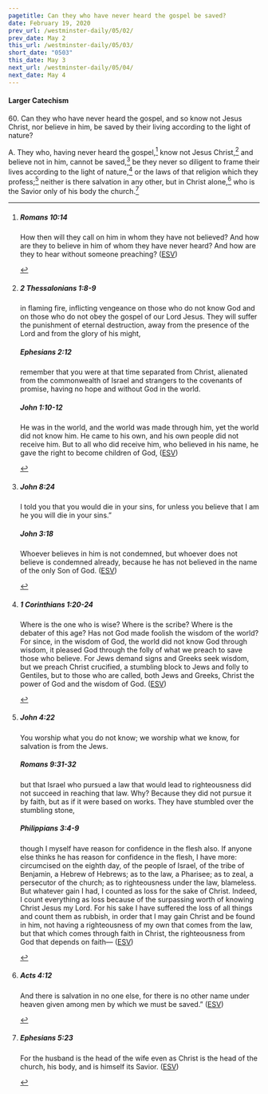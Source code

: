 ```yaml
---
pagetitle: Can they who have never heard the gospel be saved?
date: February 19, 2020
prev_url: /westminster-daily/05/02/
prev_date: May 2
this_url: /westminster-daily/05/03/
short_date: "0503"
this_date: May 3
next_url: /westminster-daily/05/04/
next_date: May 4
---
```


#### Larger Catechism

<span class="q">60.</span> Can they who have never heard the gospel, and so know not Jesus Christ, nor believe in him, be saved by their living according to the light of nature?

<span class="q">A.</span> They who, having never heard the gospel,[^fnref:wlc1] know not Jesus Christ,[^fnref:wlc2] and believe not in him, cannot be saved,[^fnref:wlc3] be they never so diligent to frame their lives according to the light of nature,[^fnref:wlc4] or the laws of that religion which they profess;[^fnref:wlc5] neither is there salvation in any other, but in Christ alone,[^fnref:wlc6] who is the Savior only of his body the church.[^fnref:wlc7]


[^fnref:wlc1]: <div class="esv"><h5>Romans 10:14</h5> <div class="esv-text"><p id="p45010014.01-1">How then will they call on him in whom they have not believed? And how are they to believe in him of whom they have never heard? And how are they to hear without someone preaching?  (<a href="http://www.esv.org" class="copyright">ESV</a>)</p> </div> </div>

[^fnref:wlc2]: <div class="esv"><h5>2 Thessalonians 1:8-9</h5> <div class="esv-text"><p id="p53001008.01-1">in flaming fire, inflicting vengeance on those who do not know God and on those who do not obey the gospel of our Lord Jesus. They will suffer the punishment of eternal destruction, away from the presence of the Lord and from the glory of his might,</p> </div><h5>Ephesians 2:12</h5> <div class="esv-text"><p id="p49002012.01-2">remember that you were at that time separated from Christ, alienated from the commonwealth of Israel and strangers to the covenants of promise, having no hope and without God in the world.</p> </div><h5>John 1:10-12</h5> <div class="esv-text"><p id="p43001010.01-3">He was in the world, and the world was made through him, yet the world did not know him. He came to his own, and his own people did not receive him. But to all who did receive him, who believed in his name, he gave the right to become children of God,  (<a href="http://www.esv.org" class="copyright">ESV</a>)</p> </div> </div>

[^fnref:wlc3]: <div class="esv"><h5>John 8:24</h5> <div class="esv-text"><p id="p43008024.01-1"><span class="woc">I told you that you would die in your sins, for unless you believe that I am he you will die in your sins.&#8221;</span></p> </div><h5>John 3:18</h5> <div class="esv-text"><p id="p43003018.01-2"><span class="woc">Whoever believes in him is not condemned, but whoever does not believe is condemned already, because he has not believed in the name of the only Son of God.</span>  (<a href="http://www.esv.org" class="copyright">ESV</a>)</p> </div> </div>

[^fnref:wlc4]: <div class="esv"><h5>1 Corinthians 1:20-24</h5> <div class="esv-text"><p class="same-paragraph" id="p46001020.01-1">Where is the one who is wise? Where is the scribe? Where is the debater of this age? Has not God made foolish the wisdom of the world? For since, in the wisdom of God, the world did not know God through wisdom, it pleased God through the folly of what we preach to save those who believe. For Jews demand signs and Greeks seek wisdom, but we preach Christ crucified, a stumbling block to Jews and folly to Gentiles, but to those who are called, both Jews and Greeks, Christ the power of God and the wisdom of God.  (<a href="http://www.esv.org" class="copyright">ESV</a>)</p> </div> </div>

[^fnref:wlc5]: <div class="esv"><h5>John 4:22</h5> <div class="esv-text"><p id="p43004022.01-1"><span class="woc">You worship what you do not know; we worship what we know, for salvation is from the Jews.</span></p> </div><h5>Romans 9:31-32</h5> <div class="esv-text"><p id="p45009031.01-2">but that Israel who pursued a law that would lead to righteousness did not succeed in reaching that law. Why? Because they did not pursue it by faith, but as if it were based on works. They have stumbled over the stumbling stone,</p> </div><h5>Philippians 3:4-9</h5> <div class="esv-text"><p id="p50003004.01-3">though I myself have reason for confidence in the flesh also. If anyone else thinks he has reason for confidence in the flesh, I have more: circumcised on the eighth day, of the people of Israel, of the tribe of Benjamin, a Hebrew of Hebrews; as to the law, a Pharisee; as to zeal, a persecutor of the church; as to righteousness under the law, blameless. But whatever gain I had, I counted as loss for the sake of Christ. Indeed, I count everything as loss because of the surpassing worth of knowing Christ Jesus my Lord. For his sake I have suffered the loss of all things and count them as rubbish, in order that I may gain Christ and be found in him, not having a righteousness of my own that comes from the law, but that which comes through faith in Christ, the righteousness from God that depends on faith&#8212;  (<a href="http://www.esv.org" class="copyright">ESV</a>)</p> </div> </div>

[^fnref:wlc6]: <div class="esv"><h5>Acts 4:12</h5> <div class="esv-text"><p id="p44004012.01-1">And there is salvation in no one else, for there is no other name under heaven given among men by which we must be saved.&#8221;  (<a href="http://www.esv.org" class="copyright">ESV</a>)</p> </div> </div>

[^fnref:wlc7]: <div class="esv"><h5>Ephesians 5:23</h5> <div class="esv-text"><p id="p49005023.01-1">For the husband is the head of the wife even as Christ is the head of the church, his body, and is himself its Savior.  (<a href="http://www.esv.org" class="copyright">ESV</a>)</p> </div> </div>

